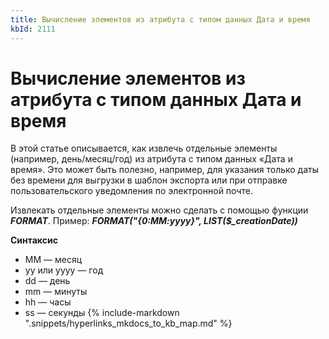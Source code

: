 ```yaml
---
title: Вычисление элементов из атрибута с типом данных Дата и время
kbId: 2111
---
```


# Вычисление элементов из атрибута с типом данных Дата и время

В этой статье описывается, как извлечь отдельные элементы (например, день/месяц/год) из атрибута с типом данных «Дата и время». Это может быть полезно, например, для указания только даты без времени для выгрузки в шаблон экспорта или при отправке пользовательского уведомления по электронной почте.

Извлекать отдельные элементы можно сделать с помощью функции ***FORMAT***. Пример: ***FORMAT("{0:MM:yyyy}", LIST($\_creationDate))***

**Синтаксис**

- ММ — месяц
- yy или yyyy — год
- dd — день
- mm — минуты
- hh — часы
- ss — секунды
{% include-markdown ".snippets/hyperlinks_mkdocs_to_kb_map.md" %}
